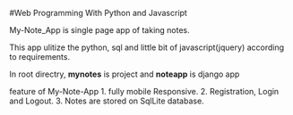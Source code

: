 
#Web Programming With Python and Javascript

 My-Note_App is single page app of taking notes.
    
 This app ulitize the python, sql and little bit of javascript(jquery) according to requirements.

 In root directry,
    **mynotes** is project and **noteapp** is django app

  feature of My-Note-App
    1. fully mobile Responsive.
    2. Registration, Login and Logout.
    3. Notes are stored on SqlLite database.

